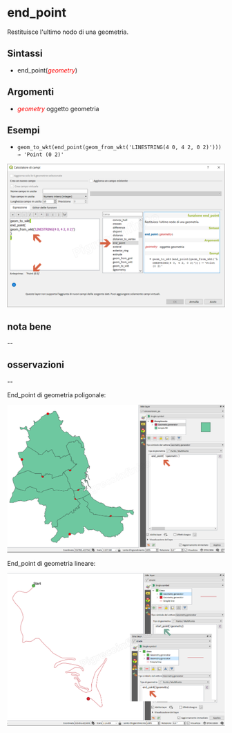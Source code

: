 # end_point

Restituisce l'ultimo nodo di una geometria.

## Sintassi

- end_point(_<span style="color:red;">geometry</span>_)

## Argomenti

* _<span style="color:red;">geometry</span>_ oggetto geometria

## Esempi

* `geom_to_wkt(end_point(geom_from_wkt('LINESTRING(4 0, 4 2, 0 2)'))) → 'Point (0 2)'`

![](../../img/geometria/end_point/end_point1.png)

## nota bene

--

## osservazioni

--

End_point di geometria poligonale:

![](../../img/geometria/end_point/end_point2.png)

End_point di geometria lineare:

![](../../img/geometria/end_point/end_point3.png)